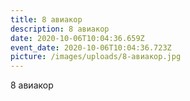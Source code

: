 ```yaml
---
title: 8 авиакор
description: 8 авиакор
date: 2020-10-06T10:04:36.659Z
event_date: 2020-10-06T10:04:36.723Z
picture: /images/uploads/8-авиакор.jpg
---
```

8 авиакор